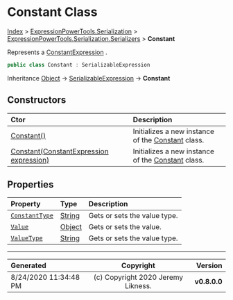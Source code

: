 ﻿# Constant Class

[Index](../index.md) > [ExpressionPowerTools.Serialization](ExpressionPowerTools.Serialization.a.md) > [ExpressionPowerTools.Serialization.Serializers](ExpressionPowerTools.Serialization.Serializers.n.md) > **Constant**

Represents a [ConstantExpression](https://docs.microsoft.com/dotnet/api/system.linq.expressions.constantexpression) .

```csharp
public class Constant : SerializableExpression
```

Inheritance [Object](https://docs.microsoft.com/dotnet/api/system.object) → [SerializableExpression](ExpressionPowerTools.Serialization.Serializers.SerializableExpression.cs.md) → **Constant**

## Constructors

| Ctor | Description |
| :-- | :-- |
| [Constant()](ExpressionPowerTools.Serialization.Serializers.Constant.ctor.md#constant) | Initializes a new instance of the [Constant](ExpressionPowerTools.Serialization.Serializers.Constant.cs.md) class. |
| [Constant(ConstantExpression expression)](ExpressionPowerTools.Serialization.Serializers.Constant.ctor.md#constantconstantexpression-expression) | Initializes a new instance of the [Constant](ExpressionPowerTools.Serialization.Serializers.Constant.cs.md) class. |
## Properties

| Property | Type | Description |
| :-- | :-- | :-- |
| [`ConstantType`](ExpressionPowerTools.Serialization.Serializers.Constant.ConstantType.prop.md) | [String](https://docs.microsoft.com/dotnet/api/system.string) | Gets or sets the value type. |
| [`Value`](ExpressionPowerTools.Serialization.Serializers.Constant.Value.prop.md) | [Object](https://docs.microsoft.com/dotnet/api/system.object) | Gets or sets the value. |
| [`ValueType`](ExpressionPowerTools.Serialization.Serializers.Constant.ValueType.prop.md) | [String](https://docs.microsoft.com/dotnet/api/system.string) | Gets or sets the value type. |


---

| Generated | Copyright | Version |
| :-- | :-: | --: |
| 8/24/2020 11:34:48 PM | (c) Copyright 2020 Jeremy Likness. | **v0.8.0.0** |
